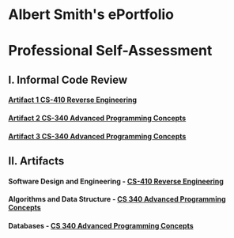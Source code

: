 # Albert Smith's ePortfolio

# Professional Self-Assessment




## I. Informal Code Review
#### [Artifact 1 CS-410 Reverse Engineering](https://youtu.be/Wyy0_9sQ-II)
#### [Artifact 2 CS-340 Advanced Programming Concepts](https://youtu.be/FHEIcQeNLKg)
#### [Artifact 3 CS-340 Advanced Programming Concepts](https://youtu.be/hhKHmxynNXw)


## II. Artifacts
#### Software Design and Engineering - [CS-410 Reverse Engineering](https://github.com/CodeMonkey1976/CodeMonkey/tree/gh-pages/Artifact%201)
#### Algorithms and Data Structure - [CS 340 Advanced Programming Concepts](https://github.com/CodeMonkey1976/CodeMonkey/tree/gh-pages/Artifact%202%20%26%203)
#### Databases - [CS 340 Advanced Programming Concepts](https://github.com/CodeMonkey1976/CodeMonkey/tree/gh-pages/Artifact%202%20%26%203)

